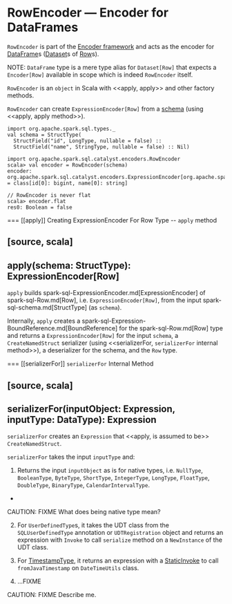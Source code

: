 # RowEncoder &mdash; Encoder for DataFrames

`RowEncoder` is part of the [Encoder framework](spark-sql-Encoder.md) and acts as the encoder for [DataFrame](spark-sql-DataFrame.md)s ([Dataset](Dataset.md)s of [Row](spark-sql-Row.md)s).

NOTE: `DataFrame` type is a mere type alias for `Dataset[Row]` that expects a `Encoder[Row]` available in scope which is indeed `RowEncoder` itself.

`RowEncoder` is an `object` in Scala with <<apply, apply>> and other factory methods.

`RowEncoder` can create `ExpressionEncoder[Row]` from a [schema](StructType.md) (using <<apply, apply method>>).

```text
import org.apache.spark.sql.types._
val schema = StructType(
  StructField("id", LongType, nullable = false) ::
  StructField("name", StringType, nullable = false) :: Nil)

import org.apache.spark.sql.catalyst.encoders.RowEncoder
scala> val encoder = RowEncoder(schema)
encoder: org.apache.spark.sql.catalyst.encoders.ExpressionEncoder[org.apache.spark.sql.Row] = class[id[0]: bigint, name[0]: string]

// RowEncoder is never flat
scala> encoder.flat
res0: Boolean = false
```

=== [[apply]] Creating ExpressionEncoder For Row Type -- `apply` method

[source, scala]
----
apply(schema: StructType): ExpressionEncoder[Row]
----

`apply` builds spark-sql-ExpressionEncoder.md[ExpressionEncoder] of spark-sql-Row.md[Row], i.e. `ExpressionEncoder[Row]`, from the input spark-sql-schema.md[StructType] (as `schema`).

Internally, `apply` creates a spark-sql-Expression-BoundReference.md[BoundReference] for the spark-sql-Row.md[Row] type and returns a `ExpressionEncoder[Row]` for the input `schema`, a `CreateNamedStruct` serializer (using <<serializerFor, `serializerFor` internal method>>), a deserializer for the schema, and the `Row` type.

=== [[serializerFor]] `serializerFor` Internal Method

[source, scala]
----
serializerFor(inputObject: Expression, inputType: DataType): Expression
----

`serializerFor` creates an `Expression` that <<apply, is assumed to be>> `CreateNamedStruct`.

`serializerFor` takes the input `inputType` and:

1. Returns the input `inputObject` as is for native types, i.e. `NullType`, `BooleanType`, `ByteType`, `ShortType`, `IntegerType`, `LongType`, `FloatType`, `DoubleType`, `BinaryType`, `CalendarIntervalType`.
+
CAUTION: FIXME What does being native type mean?

2. For ``UserDefinedType``s, it takes the UDT class from the `SQLUserDefinedType` annotation or `UDTRegistration` object and returns an expression with `Invoke` to call `serialize` method on a `NewInstance` of the UDT class.

3. For [TimestampType](DataType.md#TimestampType), it returns an expression with a [StaticInvoke](expressions/StaticInvoke.md) to call `fromJavaTimestamp` on `DateTimeUtils` class.

4. ...FIXME

CAUTION: FIXME Describe me.
